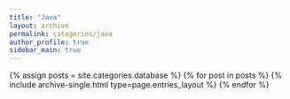 ```yaml
---
title: "Java"
layout: archive
permalink: categories/java
author_profile: true
sidebar_main: true
---
```


{% assign posts = site.categories.database %}
  {% for post in posts %} {% include archive-single.html type=page.entries_layout %} {% endfor %}